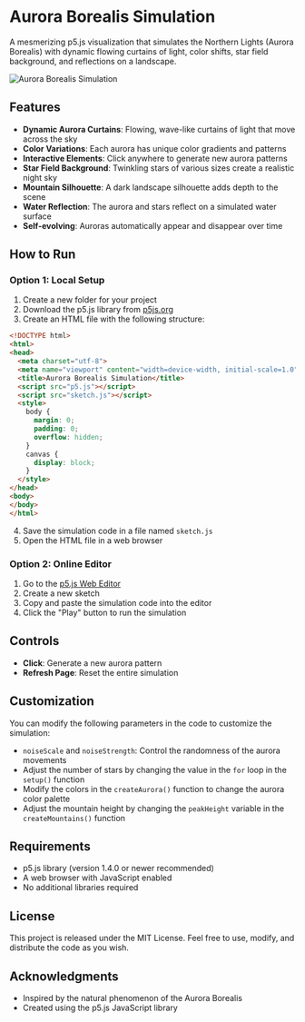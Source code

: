 # Aurora Borealis Simulation

A mesmerizing p5.js visualization that simulates the Northern Lights (Aurora Borealis) with dynamic flowing curtains of light, color shifts, star field background, and reflections on a landscape.

![Aurora Borealis Simulation](https://placeholder-image.com/aurora-borealis-simulation.png)

## Features

- **Dynamic Aurora Curtains**: Flowing, wave-like curtains of light that move across the sky
- **Color Variations**: Each aurora has unique color gradients and patterns
- **Interactive Elements**: Click anywhere to generate new aurora patterns
- **Star Field Background**: Twinkling stars of various sizes create a realistic night sky
- **Mountain Silhouette**: A dark landscape silhouette adds depth to the scene
- **Water Reflection**: The aurora and stars reflect on a simulated water surface
- **Self-evolving**: Auroras automatically appear and disappear over time

## How to Run

### Option 1: Local Setup

1. Create a new folder for your project
2. Download the p5.js library from [p5js.org](https://p5js.org/download/)
3. Create an HTML file with the following structure:

```html
<!DOCTYPE html>
<html>
<head>
  <meta charset="utf-8">
  <meta name="viewport" content="width=device-width, initial-scale=1.0">
  <title>Aurora Borealis Simulation</title>
  <script src="p5.js"></script>
  <script src="sketch.js"></script>
  <style>
    body {
      margin: 0;
      padding: 0;
      overflow: hidden;
    }
    canvas {
      display: block;
    }
  </style>
</head>
<body>
</body>
</html>
```

4. Save the simulation code in a file named `sketch.js`
5. Open the HTML file in a web browser

### Option 2: Online Editor

1. Go to the [p5.js Web Editor](https://editor.p5js.org/)
2. Create a new sketch
3. Copy and paste the simulation code into the editor
4. Click the "Play" button to run the simulation

## Controls

- **Click**: Generate a new aurora pattern
- **Refresh Page**: Reset the entire simulation

## Customization

You can modify the following parameters in the code to customize the simulation:

- `noiseScale` and `noiseStrength`: Control the randomness of the aurora movements
- Adjust the number of stars by changing the value in the `for` loop in the `setup()` function
- Modify the colors in the `createAurora()` function to change the aurora color palette
- Adjust the mountain height by changing the `peakHeight` variable in the `createMountains()` function

## Requirements

- p5.js library (version 1.4.0 or newer recommended)
- A web browser with JavaScript enabled
- No additional libraries required

## License

This project is released under the MIT License. Feel free to use, modify, and distribute the code as you wish.

## Acknowledgments

- Inspired by the natural phenomenon of the Aurora Borealis
- Created using the p5.js JavaScript library
